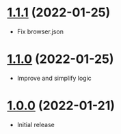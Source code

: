 <a name="1.1.1"></a>
# [1.1.1](https://github.com/faker-javascript/browser) (2022-01-25)
* Fix browser.json

<a name="1.1.0"></a>
# [1.1.0](https://github.com/faker-javascript/browser) (2022-01-25)
* Improve and simplify logic

<a name="1.0.0"></a>
# [1.0.0](https://github.com/faker-javascript/browser) (2022-01-21)
* Initial release
